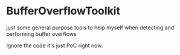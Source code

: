 # BufferOverflowToolkit
just some general purpose tools to help myself when detecting and performing buffer overflows

Ignore the code it's just PoC right now.
